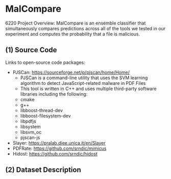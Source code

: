 # MalCompare
6220 Project Overview: MalCompare is an ensemble classifier that simultaneously compares predictions across all of the tools we tested in our experiment and computes the probability that a file is malicious. 

## (1) Source Code
Links to open-source code packages:
- PJSCan: https://sourceforge.net/p/pjscan/home/Home/
   * PJSCan is a command-line utility that uses the SVM learning algorithm to detect JavaScript-related malware in PDF Files
   * This tool is written in C++ and uses multiple third-party software libraries including the following: 
    - cmake
    - g++ 
    - libboost-thread-dev
    - libboost-filesystem-dev
    - libpdfjs 
    - libsystem
    - libsvm_oc
    - pjscan-js
- Slayer: https://pralab.diee.unica.it/en/Slayer
- PDFRate: https://github.com/srndic/mimicus
- Hidost: https://github.com/srndic/hidost

## (2) Dataset Description
